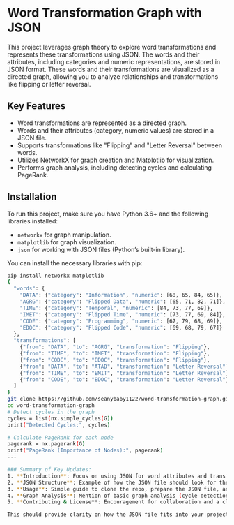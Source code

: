 # Word Transformation Graph with JSON

This project leverages graph theory to explore word transformations and represents these transformations using JSON. The words and their attributes, including categories and numeric representations, are stored in JSON format. These words and their transformations are visualized as a directed graph, allowing you to analyze relationships and transformations like flipping or letter reversal.

## Key Features

- Word transformations are represented as a directed graph.
- Words and their attributes (category, numeric values) are stored in a JSON file.
- Supports transformations like "Flipping" and "Letter Reversal" between words.
- Utilizes NetworkX for graph creation and Matplotlib for visualization.
- Performs graph analysis, including detecting cycles and calculating PageRank.

## Installation

To run this project, make sure you have Python 3.6+ and the following libraries installed:

- `networkx` for graph manipulation.
- `matplotlib` for graph visualization.
- `json` for working with JSON files (Python’s built-in library).

You can install the necessary libraries with pip:

```bash
pip install networkx matplotlib
{
  "words": {
    "DATA": {"category": "Information", "numeric": [68, 65, 84, 65]},
    "AGRG": {"category": "Flipped Data", "numeric": [65, 71, 82, 71]},
    "TIME": {"category": "Temporal", "numeric": [84, 73, 77, 69]},
    "IMET": {"category": "Flipped Time", "numeric": [73, 77, 69, 84]},
    "CODE": {"category": "Programming", "numeric": [67, 79, 68, 69]},
    "EDOC": {"category": "Flipped Code", "numeric": [69, 68, 79, 67]}
  },
  "transformations": [
    {"from": "DATA", "to": "AGRG", "transformation": "Flipping"},
    {"from": "TIME", "to": "IMET", "transformation": "Flipping"},
    {"from": "CODE", "to": "EDOC", "transformation": "Flipping"},
    {"from": "DATA", "to": "ATAD", "transformation": "Letter Reversal"},
    {"from": "TIME", "to": "EMIT", "transformation": "Letter Reversal"},
    {"from": "CODE", "to": "EDOC", "transformation": "Letter Reversal"}
  ]
}
git clone https://github.com/seanybaby1122/word-transformation-graph.git
cd word-transformation-graph
# Detect cycles in the graph
cycles = list(nx.simple_cycles(G))
print("Detected Cycles:", cycles)

# Calculate PageRank for each node
pagerank = nx.pagerank(G)
print("PageRank (Importance of Nodes):", pagerank)
---

### Summary of Key Updates:
1. **Introduction**: Focus on using JSON for word attributes and transformations.
2. **JSON Structure**: Example of how the JSON file should look for the project (with words and transformations).
3. **Usage**: Simple guide to clone the repo, prepare the JSON file, and run the script.
4. **Graph Analysis**: Mention of basic graph analysis (cycle detection, PageRank).
5. **Contributing & License**: Encouragement for collaboration and a clear license section.

This should provide clarity on how the JSON file fits into your project and help others understand how to use and contribute to the code!

